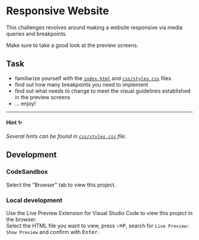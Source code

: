 # Responsive Website

This challenges revolves around making a website responsive via media queries and breakpoints.

Make sure to take a good look at the preview screens.

## Task

- familiarize yourself with the [`index.html`](./index.html) and [`css/styles.css`](./css/styles.css) files
- find out how many breakpoints you need to implement
- find out what needs to change to meet the visual guidelines established in the preview screens
- ... enjoy!

---

#### Hint ✨

_Several hints can be found in [`css/styles.css`](./css/styles.css) file._

## Development

### CodeSandbox

Select the "Browser" tab to view this project.

### Local development

Use the Live Preview Extension for Visual Studio Code to view this project in the browser.  
Select the HTML file you want to view, press <kbd>⇧</kbd><kbd>⌘</kbd><kbd>P</kbd>, search for `Live Preview: Show Preview` and confirm with <kbd>Enter</kbd>.
